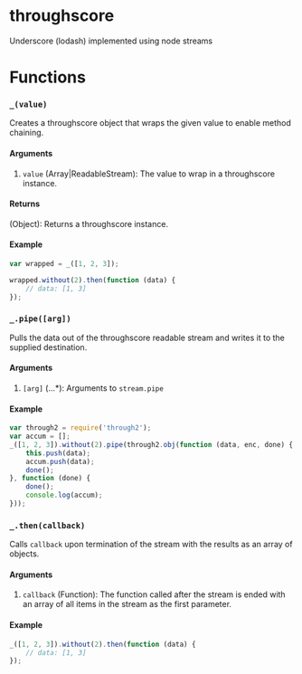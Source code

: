 throughscore
============

Underscore (lodash) implemented using node streams

# Functions ####################################################################

### `_(value)`

Creates a throughscore object that wraps the given value to enable method
chaining.

#### Arguments

1. `value` (Array|ReadableStream): The value to wrap in a throughscore instance.

#### Returns

(Object): Returns a throughscore instance.

#### Example

```javascript
var wrapped = _([1, 2, 3]);

wrapped.without(2).then(function (data) {
	// data: [1, 3]
});
```

### `_.pipe([arg])`

Pulls the data out of the throughscore readable stream and writes it to the
supplied destination.

#### Arguments

1. `[arg]` (...*): Arguments to `stream.pipe`

#### Example

```javascript
var through2 = require('through2');
var accum = [];
_([1, 2, 3]).without(2).pipe(through2.obj(function (data, enc, done) {
	this.push(data);
	accum.push(data);
	done();
}, function (done) {
	done();
	console.log(accum);
}));
```

### `_.then(callback)`

Calls `callback` upon termination of the stream with the results as an array of
objects.

#### Arguments

1. `callback` (Function): The function called after the stream is ended with an
   array of all items in the stream as the first parameter.

#### Example

```javascript
_([1, 2, 3]).without(2).then(function (data) {
	// data: [1, 3]
});
```


